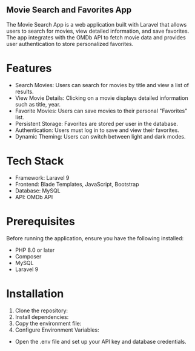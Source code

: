 
## Movie Search and Favorites App
The Movie Search App is a web application built with Laravel that allows users to search for movies, view detailed information, and save favorites. The app integrates with the OMDb API to fetch movie data and provides user authentication to store personalized favorites.

# Features

* Search Movies: Users can search for movies by title and view a list of results.
* View Movie Details: Clicking on a movie displays detailed information such as title, year.
* Favorite Movies: Users can save movies to their personal "Favorites" list.
* Persistent Storage: Favorites are stored per user in the database.
* Authentication: Users must log in to save and view their favorites.
* Dynamic Theming: Users can switch between light and dark modes.

# Tech Stack

* Framework: Laravel 9
* Frontend: Blade Templates, JavaScript, Bootstrap
* Database: MySQL
* API: OMDb API

# Prerequisites

Before running the application, ensure you have the following installed:

* PHP 8.0 or later
* Composer
* MySQL
* Laravel 9
  
# Installation

1. Clone the repository:
2. Install dependencies:
3. Copy the environment file:
4. Configure Environment Variables:
* Open the .env file and set up your API key and database credentials.
